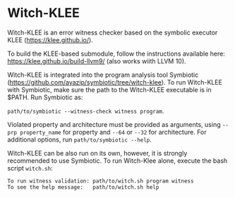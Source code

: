 # Witch-KLEE

Witch-KLEE is an error witness checker based on the symbolic executor KLEE (https://klee.github.io/).

To build the KLEE-based submodule, follow the instructions available here: https://klee.github.io/build-llvm9/ (also works wiith LLVM 10).

Witch-KLEE is integrated into the program analysis tool Symbiotic (https://github.com/ayazip/symbiotic/tree/witch-klee).
To run Witch-KLEE with Symbiotic, make sure the path to the Witch-KLEE executable is in $PATH. Run Symbiotic as:

`path/to/symbiotic --witness-check witness program`.

Violated property and architecture must be provided as arguments, using `--prp property_name` for property and `--64` or `--32` for architecture. For additional options, run `path/to/symbiotic --help`.



Witch-KLEE can be also run on its own, however, it is strongly recommended to use Symbiotic. To run Witch-Klee alone, execute the bash script `witch.sh`:

    To run witness validation: path/to/witch.sh program witness
    To see the help message:   path/to/witch.sh help

